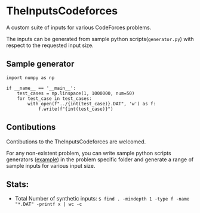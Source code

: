 # TheInputsCodeforces
A custom suite of inputs for various CodeForces problems.

The inputs can be generated from sample python scripts(`generator.py`) with respect to the requested input size.

## Sample generator

```
import numpy as np

if __name__ == '__main__':
	test_cases = np.linspace(1, 1000000, num=50)
	for test_case in test_cases:
		with open(f"../{int(test_case)}.DAT", 'w') as f:
			f.write(f"{int(test_case)}")
```

## Contibutions

Contibutions to the TheInputsCodeforces are welcomed.

For any non-existent problem, you can write sample python scripts generators ([example](https://github.com/raresraf/TheInputsCodeforces/blob/master/670A/generator/generator.py)) in the problem specific folder and generate a range of sample inputs for various input size.


## Stats:

- Total Number of synthetic inputs: `$ find . -mindepth 1 -type f -name "*.DAT" -printf x | wc -c`
